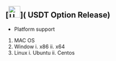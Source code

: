 ## [<img alt="USDT Option" src="https://user-images.githubusercontent.com/5779148/71112447-75386600-2206-11ea-993f-2de6e6fbb1d8.png" width=32 height=32 />]( USDT Option Release)

- Platform support

1.  MAC OS
2. Window
  i. x86
  ii. x64
3. Linux
  i. Ubuntu
  ii. Centos
  

